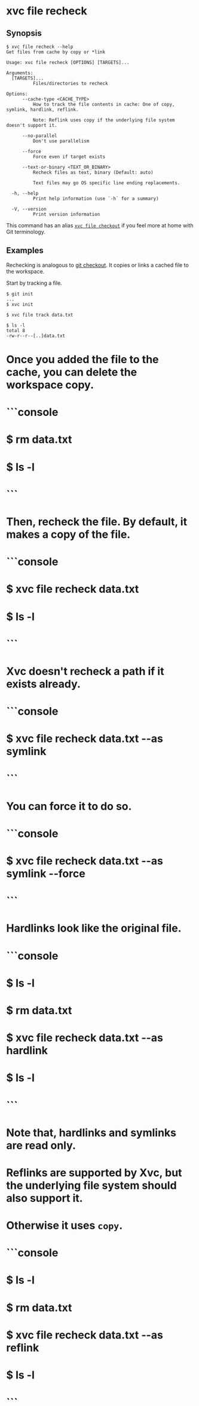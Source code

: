 # xvc file recheck

## Synopsis

```console
$ xvc file recheck --help
Get files from cache by copy or *link

Usage: xvc file recheck [OPTIONS] [TARGETS]...

Arguments:
  [TARGETS]...
          Files/directories to recheck

Options:
      --cache-type <CACHE_TYPE>
          How to track the file contents in cache: One of copy, symlink, hardlink, reflink.
          
          Note: Reflink uses copy if the underlying file system doesn't support it.

      --no-parallel
          Don't use parallelism

      --force
          Force even if target exists

      --text-or-binary <TEXT_OR_BINARY>
          Recheck files as text, binary (Default: auto)
          
          Text files may go OS specific line ending replacements.

  -h, --help
          Print help information (use `-h` for a summary)

  -V, --version
          Print version information

```


This command has an alias [`xvc file checkout`](/ref/xvc-file-checkout.md) if you feel more at home with Git terminology.

## Examples

Rechecking is analogous to [git checkout](https://git-scm.com/docs/git-checkout). 
It copies or links a cached file to the workspace. 


Start by tracking a file. 

```console
$ git init
...
$ xvc init

$ xvc file track data.txt

$ ls -l
total 8
-rw-r--r--[..]data.txt
```

# Once you added the file to the cache, you can delete the workspace copy.
# 
# 
# ```console
# $ rm data.txt
# $ ls -l
# ```
# 
# Then, recheck the file. By default, it makes a copy of the file.
# 
# ```console
# $ xvc file recheck data.txt
# $ ls -l
# ```
# 
# Xvc doesn't recheck a path if it exists already.
# 
# ```console
# $ xvc file recheck data.txt --as symlink
# ```
# 
# You can force it to do so.
# 
# ```console
# $ xvc file recheck data.txt --as symlink --force
# ```
# 
# Hardlinks look like the original file. 
# 
# ```console
# $ ls -l
# $ rm data.txt
# $ xvc file recheck data.txt --as hardlink
# $ ls -l
# ```
# 
# Note that, hardlinks and symlinks are read only. 
# 
# Reflinks are supported by Xvc, but the underlying file system should also support it. 
# Otherwise it uses `copy`. 
# 
# ```console
# $ ls -l
# $ rm data.txt
# $ xvc file recheck data.txt --as reflink
# $ ls -l
# ```
